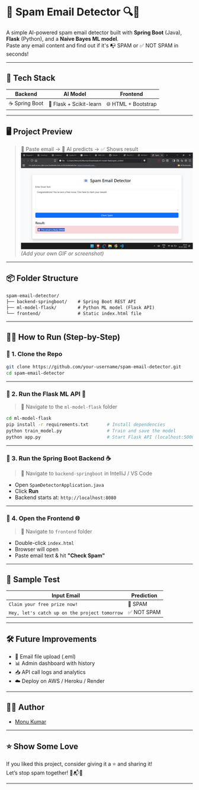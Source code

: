 
# 📧 Spam Email Detector 🔍🧠

A simple AI-powered spam email detector built with **Spring Boot** (Java), **Flask** (Python), and a **Naive Bayes ML model**.  
Paste any email content and find out if it's 📭 SPAM or ✅ NOT SPAM in seconds!

---

## 🚀 Tech Stack

| Backend        | AI Model       | Frontend     |
|----------------|----------------|--------------|
| ☕ Spring Boot  | 🐍 Flask + Scikit-learn | 🌐 HTML + Bootstrap |

---

## 🖥️ Project Preview

> 🔗 Paste email → 🧠 AI predicts → ✅ Shows result  
![Preview](https://github.com/monukumarjha2020/-Spam-Email-Detector-/blob/main/Screenshot%20(3739).png) *(Add your own GIF or screenshot)*

---

## 📦 Folder Structure

```
spam-email-detector/
├── backend-springboot/    # Spring Boot REST API
├── ml-model-flask/        # Python ML model (Flask API)
└── frontend/              # Static index.html file
```

---

## 🧑‍💻 How to Run (Step-by-Step)

### 🔹 1. Clone the Repo
```bash
git clone https://github.com/your-username/spam-email-detector.git
cd spam-email-detector
```

---

### 🔹 2. Run the Flask ML API 🧠

> 📍 Navigate to the `ml-model-flask` folder

```bash
cd ml-model-flask
pip install -r requirements.txt       # Install dependencies
python train_model.py                 # Train and save the model
python app.py                         # Start Flask API (localhost:5000)
```

---

### 🔹 3. Run the Spring Boot Backend ☕️

> 📍 Navigate to `backend-springboot` in IntelliJ / VS Code

- Open `SpamDetectorApplication.java`
- Click **Run**
- Backend starts at: `http://localhost:8080`

---

### 🔹 4. Open the Frontend 🌐

> 📍 Navigate to `frontend` folder

- Double-click `index.html`
- Browser will open
- Paste email text & hit **"Check Spam"**

---

## 🧪 Sample Test

| Input Email | Prediction |
|-------------|------------|
| `Claim your free prize now!` | 🚫 SPAM |
| `Hey, let's catch up on the project tomorrow` | ✅ NOT SPAM |

---

## 🛠️ Future Improvements

- 📩 Email file upload (.eml)
- 📊 Admin dashboard with history
- 📥 API call logs and analytics
- ☁️ Deploy on AWS / Heroku / Render

---

## 👨‍💻 Author

- [Monu Kumar]([https://github.com/yourgithub](https://github.com/monukumarjha2020))

---

## ⭐️ Show Some Love

If you liked this project, consider giving it a ⭐️ and sharing it!  
Let’s stop spam together! 🚫📬💪

---
